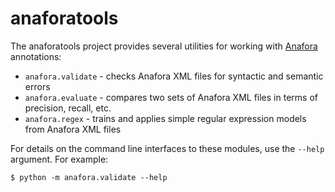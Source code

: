 anaforatools
============

The anaforatools project provides several utilities for working with [Anafora](https://github.com/weitechen/anafora) annotations:
* `anafora.validate` - checks Anafora XML files for syntactic and semantic errors
* `anafora.evaluate` - compares two sets of Anafora XML files in terms of precision, recall, etc.
* `anafora.regex` - trains and applies simple regular expression models from Anafora XML files

For details on the command line interfaces to these modules, use the `--help` argument. For example:
```
$ python -m anafora.validate --help
```

